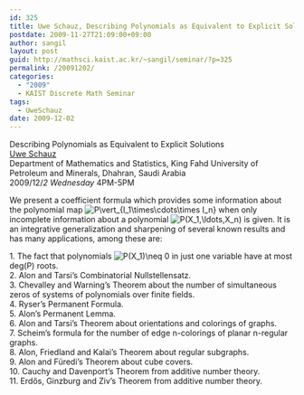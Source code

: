 ```yaml
---
id: 325
title: Uwe Schauz, Describing Polynomials as Equivalent to Explicit Solutions
postdate: 2009-11-27T21:09:00+09:00
author: sangil
layout: post
guid: http://mathsci.kaist.ac.kr/~sangil/seminar/?p=325
permalink: /20091202/
categories:
  - "2009"
  - KAIST Discrete Math Seminar
tags:
  - UweSchauz
date: 2009-12-02
---
```

<div class="talk">
  Describing Polynomials as Equivalent to Explicit Solutions
</div>

<div class="speaker">
  <a href="http://faculty.kfupm.edu.sa/MATH/schauz/">Uwe Schauz</a><br />Department of Mathematics and Statistics, King Fahd University of Petroleum and Minerals, Dhahran, Saudi Arabia
</div>

<div class="date">
  2009/12/<em>2 Wednesday</em> 4PM-5PM
</div>

<div class="abstract">
  <p>
    We present a coefficient formula which provides some information about the polynomial map <img src='http://s0.wp.com/latex.php?latex=P%5Cvert_%7BI_1%5Ctimes%5Ccdots%5Ctimes+I_n%7D&#038;bg=ffffff&#038;fg=000000&#038;s=0' alt='P\vert_{I_1\times\cdots\times I_n}' title='P\vert_{I_1\times\cdots\times I_n}' class='latex' /> when only incomplete information about a polynomial <img src='http://s0.wp.com/latex.php?latex=P%28X_1%2C%5Cldots%2CX_n%29&#038;bg=ffffff&#038;fg=000000&#038;s=0' alt='P(X_1,\ldots,X_n)' title='P(X_1,\ldots,X_n)' class='latex' /> is given. It is an integrative generalization and sharpening of several known results and has many applications, among these are:
  </p>
  
  <p>
    1. The fact that polynomials <img src='http://s0.wp.com/latex.php?latex=+P%28X_1%29%5Cneq+0&#038;bg=ffffff&#038;fg=000000&#038;s=0' alt=' P(X_1)\neq 0' title=' P(X_1)\neq 0' class='latex' /> in just one variable have at most deg(P) roots.<br /> 2. Alon and Tarsi&#8217;s Combinatorial Nullstellensatz.<br /> 3. Chevalley and Warning&#8217;s Theorem about the number of simultaneous zeros of systems of polynomials over finite fields.<br /> 4. Ryser&#8217;s Permanent Formula.<br /> 5. Alon&#8217;s Permanent Lemma.<br /> 6. Alon and Tarsi&#8217;s Theorem about orientations and colorings of graphs.<br /> 7. Scheim&#8217;s formula for the number of edge n-colorings of planar n-regular graphs.<br /> 8. Alon, Friedland and Kalai&#8217;s Theorem about regular subgraphs.<br /> 9. Alon and Füredi&#8217;s Theorem about cube covers.<br /> 10. Cauchy and Davenport&#8217;s Theorem from additive number theory.<br /> 11. Erdős, Ginzburg and Ziv&#8217;s Theorem from additive number theory.
  </p>
</div>